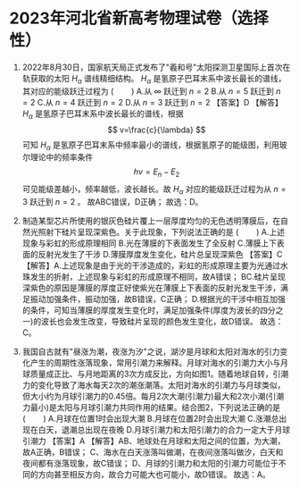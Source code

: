 # 2023年河北省新高考物理试卷（选择性）

1. 2022年8月30日，国家航天局正式发布了"羲和号"太阳探测卫星国际上首次在轨获取的太阳 $H_\alpha$ 谱线精细结构。 $H_\alpha$ 是氢原子巴耳末系中波长最长的谱线，其对应的能级跃迁过程为 $(\qquad)$
A.从 $\infty$ 跃迁到 $n=2$
B.从 $n=5$ 跃迁到 $n=2$
C.从 $n=4$ 跃迁到 $n=2$
D.从 $n=3$ 跃迁到 $n=2$
【答案】D
【解答】 $H_\alpha$ 是氢原子巴耳末系中波长最长的谱线，根据
$$
v=\frac{c}{\lambda}
$$
可知 $H_\alpha$ 是氢原子巴耳末系中频率最小的谱线，根据氢原子的能级图，利用玻尔理论中的频率条件
$$
hv=E_n-E_2
$$
可见能级差越小，频率越低，波长越长。故 $H_\alpha$ 对应的能级跃迁过程为从 $n=3$ 跃迁到 $n=2$ 。
故ABC错误，D正确；
故选：D。

2. 制造某型芯片所使用的银灰色硅片覆上一层厚度均匀的无色透明薄膜后，在自然光照射下硅片呈现深紫色。关于此现象，下列说法正确的是 $(\qquad)$
A.上述现象与彩虹的形成原理相同
B.光在薄膜的下表面发生了全反射
C.薄膜上下表面的反射光发生了干涉
D.薄膜厚度发生变化，硅片总呈现深紫色
【答案】C
【解答】A.上述现象是由于光的干涉造成的，彩虹的形成原理主要为光通过水珠发生的折射，上述现象与彩虹的形成原理不相同，故A错误；
BC.硅片呈现深紫色的原因是薄膜的厚度正好使紫光在薄膜上下表面的反射光发生干涉，满足振动加强条件，振动加强，故B错误，C正确；
D.根据光的干涉中相互加强的条件，可知当薄膜的厚度发生变化时，满足加强条件(厚度为波长的四分之一)的波长也会发生改变，导致硅片呈现的颜色发生变化，故D错误。
故选：C。

3. 我国自古就有"昼涨为潮，夜涨为汐"之说，湖汐是月球和太阳对海水的引力变化产生的周期性涨落现象，常用引潮力来解释。月球对海水的引潮力大小与月球质量成正比、与月地距离的3次方成反比，方向如图1。随着地球自转，引潮力的变化导致了海水每天2次的潮涨潮落。太阳对海水的引潮力与月球类似，但大小约为月球引潮力的0.45倍。每月2次大潮(引潮力)最大和2次小潮(引潮力最小)是太阳与月球引潮力共同作用的结果。结合图2，下列说法正确的是 $(\qquad)$
A.月球在位置1时会出现大潮
B.月球在位置2时会出现大潮
C.涨潮总出现在白天，退潮总出现在夜晚
D.月球引潮力和太阳引潮力的合力一定大于月球引潮力
【答案】A
【解答】AB、地球处在月球和太阳之间的位置，为大潮，故A正确，B错误；
C、海水在白天涨落叫做潮，在夜间涨落叫做汐，白天和夜间都有涨落现象，故C错误；
D、月球的引潮力和太阳的引潮力可能位于不同的方向甚至相反方向，故合力可能大也可能小，故D错误。
故选：A。
